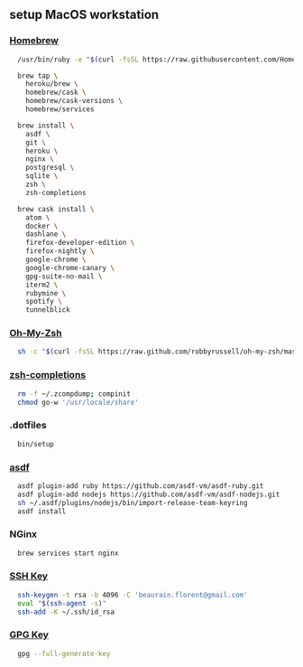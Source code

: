 ## setup MacOS workstation

### [Homebrew](https://brew.sh/index_fr)

```sh
  /usr/bin/ruby -e "$(curl -fsSL https://raw.githubusercontent.com/Homebrew/install/master/install)"
```

```sh
  brew tap \
    heroku/brew \
    homebrew/cask \
    homebrew/cask-versions \
    homebrew/services
```

```sh
  brew install \
    asdf \
    git \
    heroku \
    nginx \
    postgresql \
    sqlite \
    zsh \
    zsh-completions
```

```sh
  brew cask install \
    atom \
    docker \
    dashlane \
    firefox-developer-edition \
    firefox-nightly \
    google-chrome \
    google-chrome-canary \
    gpg-suite-no-mail \
    iterm2 \
    rubymine \
    spotify \
    tunnelblick
```

### [Oh-My-Zsh](https://ohmyz.sh/)

```sh
  sh -c "$(curl -fsSL https://raw.github.com/robbyrussell/oh-my-zsh/master/tools/install.sh)"
```

### [zsh-completions](https://github.com/zsh-users/zsh-completions)

```sh
  rm -f ~/.zcompdump; compinit
  chmod go-w '/usr/locale/share'  
```

### .dotfiles

```sh
  bin/setup
```

### [asdf](https://asdf-vm.com/)

```sh
  asdf plugin-add ruby https://github.com/asdf-vm/asdf-ruby.git
  asdf plugin-add nodejs https://github.com/asdf-vm/asdf-nodejs.git
  sh ~/.asdf/plugins/nodejs/bin/import-release-team-keyring
  asdf install
```

### NGinx

```sh
  brew services start nginx
```

### [SSH Key](https://help.github.com/en/enterprise/2.16/user/articles/generating-a-new-ssh-key-and-adding-it-to-the-ssh-agent)

```sh
  ssh-keygen -t rsa -b 4096 -C 'beaurain.florent@gmail.com'
  eval "$(ssh-agent -s)"
  ssh-add -K ~/.ssh/id_rsa
```

### [GPG Key](https://help.github.com/en/articles/generating-a-new-gpg-key)

```sh
  gpg --full-generate-key
```
